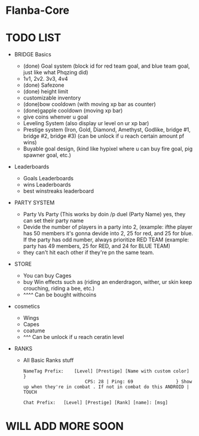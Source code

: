 # Flanba-Core


# TODO LIST

* BRIDGE Basics

  - (done) Goal system (block id for red team goal, and blue team goal, just like what Phqzing did)
  - 1v1, 2v2. 3v3, 4v4
  - (done) Safezone
  - (done) height limit
  - customizable inventory 
  - (done)bow cooldown (with moving xp bar as counter)
  - (done)gapple cooldown (moving xp bar)
  - give  coins whenver u goal
  - Leveling System (also display ur level on ur xp bar)
  - Prestige system (Iron, Gold, Diamond, Amethyst, Godlike, bridge #1, bridge #2, bridge #3)    (can be unlock if u reach certain amount pf wins)
  - Buyable goal design, (kind like hypixel where u can buy fire goal, pig spawner goal, etc.)


* Leaderboards

  - Goals Leaderboards
  - wins Leaderboards
  - best winstreaks leaderboard

* PARTY SYSTEM

  - Party Vs Party (This works by doin /p duel (Party Name)  yes, they can set their party name
  - Devide the number of players in a party into 2, (example: ifthe player has 50 members it's gonna devide into 2, 25 for red, and 25 for blue.   If the party has odd number, always prioritize RED TEAM (example: party has 49 members, 25 for RED, and 24 for BLUE TEAM)
  - they can't hit each other if they're pn the same team.
  
* STORE

  - You can buy Cages
  - buy Win effects such as (riding an enderdragon, wither, ur skin keep crouching, riding a bee, etc.)
  - ^^^^ Can be bought withcoins
  
  
* cosmetics

  - Wings
  - Capes
  - coatume
  - ^^^ Can be unlock if u reach ceratin level

* RANKS

  - All Basic Ranks stuff 


        NameTag Prefix:    [Level] [Prestige] [Name with custom color]  }
                               CPS: 28 | Ping: 69                } Show up when they're in combat . If not in combat do this ANDROID | TOUCH
        
        Chat Prefix:   [Level] [Prestige] [Rank] [name]: [msg]
# WILL ADD MORE SOON
